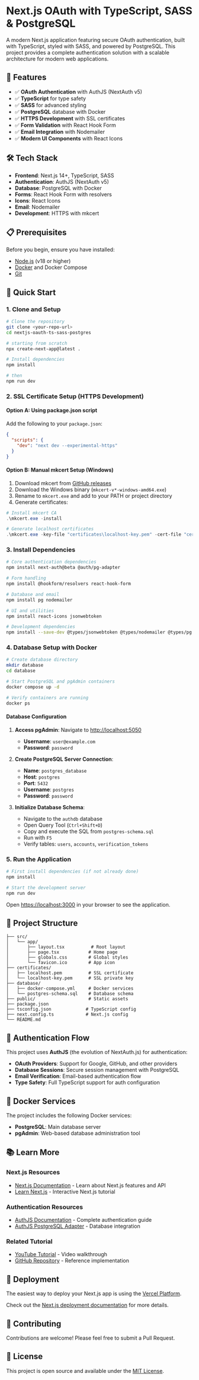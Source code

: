 # Next.js OAuth with TypeScript, SASS & PostgreSQL

A modern Next.js application featuring secure OAuth authentication, built with TypeScript, styled with SASS, and powered by PostgreSQL. This project provides a complete authentication solution with a scalable architecture for modern web applications.

## 🚀 Features

- ✅ **OAuth Authentication** with AuthJS (NextAuth v5)
- ✅ **TypeScript** for type safety
- ✅ **SASS** for advanced styling
- ✅ **PostgreSQL** database with Docker
- ✅ **HTTPS Development** with SSL certificates
- ✅ **Form Validation** with React Hook Form
- ✅ **Email Integration** with Nodemailer
- ✅ **Modern UI Components** with React Icons

## 🛠️ Tech Stack

- **Frontend**: Next.js 14+, TypeScript, SASS
- **Authentication**: AuthJS (NextAuth v5)
- **Database**: PostgreSQL with Docker
- **Forms**: React Hook Form with resolvers
- **Icons**: React Icons
- **Email**: Nodemailer
- **Development**: HTTPS with mkcert

## 📋 Prerequisites

Before you begin, ensure you have installed:
- [Node.js](https://nodejs.org/) (v18 or higher)
- [Docker](https://www.docker.com/) and Docker Compose
- [Git](https://git-scm.com/)

## 🚀 Quick Start

### 1. Clone and Setup

```bash
# Clone the repository
git clone <your-repo-url>
cd nextjs-oauth-ts-sass-postgres

# starting from scratch
npx create-next-app@latest .

# Install dependencies
npm install

# then
npm run dev
```

### 2. SSL Certificate Setup (HTTPS Development)

#### Option A: Using package.json script
Add the following to your `package.json`:

```json
{
  "scripts": {
    "dev": "next dev --experimental-https"
  }
}
```

#### Option B: Manual mkcert Setup (Windows)

1. Download mkcert from [GitHub releases](https://github.com/FiloSottile/mkcert/releases)
2. Download the Windows binary (`mkcert-v*-windows-amd64.exe`)
3. Rename to `mkcert.exe` and add to your PATH or project directory
4. Generate certificates:

```powershell
# Install mkcert CA
.\mkcert.exe -install

# Generate localhost certificates
.\mkcert.exe -key-file "certificates\localhost-key.pem" -cert-file "certificates\localhost.pem" localhost 127.0.0.1 ::1
```

### 3. Install Dependencies

```bash
# Core authentication dependencies
npm install next-auth@beta @auth/pg-adapter

# Form handling
npm install @hookform/resolvers react-hook-form

# Database and email
npm install pg nodemailer

# UI and utilities
npm install react-icons jsonwebtoken

# Development dependencies
npm install --save-dev @types/jsonwebtoken @types/nodemailer @types/pg sass
```

### 4. Database Setup with Docker

```bash
# Create database directory
mkdir database
cd database

# Start PostgreSQL and pgAdmin containers
docker compose up -d

# Verify containers are running
docker ps
```

#### Database Configuration

1. **Access pgAdmin**: Navigate to [http://localhost:5050](http://localhost:5050)
   - **Username**: `user@example.com`
   - **Password**: `password`

2. **Create PostgreSQL Server Connection**:
   - **Name**: `postgres_database`
   - **Host**: `postgres`
   - **Port**: `5432`
   - **Username**: `postgres`
   - **Password**: `password`

3. **Initialize Database Schema**:
   - Navigate to the `authdb` database
   - Open Query Tool (`Ctrl+Shift+D`)
   - Copy and execute the SQL from `postgres-schema.sql`
   - Run with `F5`
   - Verify tables: `users`, `accounts`, `verification_tokens`

### 5. Run the Application

```bash
# First install dependencies (if not already done)
npm install

# Start the development server
npm run dev
```

Open [https://localhost:3000](https://localhost:3000) in your browser to see the application.

## 🔧 Project Structure

```
├── src/
│   └── app/
│       ├── layout.tsx          # Root layout
│       ├── page.tsx           # Home page
│       ├── globals.css        # Global styles
│       └── favicon.ico        # App icon
├── certificates/
│   ├── localhost.pem          # SSL certificate
│   └── localhost-key.pem      # SSL private key
├── database/
│   ├── docker-compose.yml     # Docker services
│   └── postgres-schema.sql    # Database schema
├── public/                    # Static assets
├── package.json
├── tsconfig.json             # TypeScript config
├── next.config.ts            # Next.js config
└── README.md
```

## 🔐 Authentication Flow

This project uses **AuthJS** (the evolution of NextAuth.js) for authentication:

- **OAuth Providers**: Support for Google, GitHub, and other providers
- **Database Sessions**: Secure session management with PostgreSQL
- **Email Verification**: Email-based authentication flow
- **Type Safety**: Full TypeScript support for auth configuration

## 🐳 Docker Services

The project includes the following Docker services:

- **PostgreSQL**: Main database server
- **pgAdmin**: Web-based database administration tool

## 📚 Learn More

### Next.js Resources
- [Next.js Documentation](https://nextjs.org/docs) - Learn about Next.js features and API
- [Learn Next.js](https://nextjs.org/learn) - Interactive Next.js tutorial

### Authentication Resources
- [AuthJS Documentation](https://authjs.dev/) - Complete authentication guide
- [AuthJS PostgreSQL Adapter](https://authjs.dev/reference/adapter/pg) - Database integration

### Related Tutorial
- [YouTube Tutorial](https://www.youtube.com/watch?v=TLGFTH4s_0Y) - Video walkthrough
- [GitHub Repository](https://github.com/JacksonZ03/authjs-youtube-tutorial) - Reference implementation

## 🚀 Deployment

The easiest way to deploy your Next.js app is using the [Vercel Platform](https://vercel.com/new?utm_medium=default-template&filter=next.js&utm_source=create-next-app&utm_campaign=create-next-app-readme).

Check out the [Next.js deployment documentation](https://nextjs.org/docs/app/building-your-application/deploying) for more details.

## 🤝 Contributing

Contributions are welcome! Please feel free to submit a Pull Request.

## 📝 License

This project is open source and available under the [MIT License](LICENSE).
